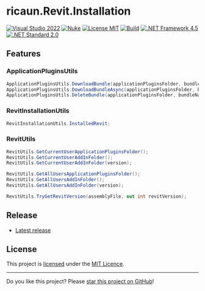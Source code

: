 # ricaun.Revit.Installation

[![Visual Studio 2022](https://img.shields.io/badge/Visual%20Studio-2022-blue)](../..)
[![Nuke](https://img.shields.io/badge/Nuke-Build-blue)](https://nuke.build/)
[![License MIT](https://img.shields.io/badge/License-MIT-blue.svg)](LICENSE)
[![Build](../../actions/workflows/Build.yml/badge.svg)](../../actions)
[![.NET Framework 4.5](https://img.shields.io/badge/.NET%20Framework%204.5-blue.svg)](../..)
[![.NET Standard 2.0](https://img.shields.io/badge/-.NET%20Standard%202.0-blue)](../..)

## Features
### ApplicationPluginsUtils
```C#
ApplicationPluginsUtils.DownloadBundle(applicationPluginsFolder, bundleUrl);
ApplicationPluginsUtils.DownloadBundleAsync(applicationPluginsFolder, bundleUrl);
ApplicationPluginsUtils.DeleteBundle(applicationPluginsFolder, bundleName);
```

### RevitInstallationUtils
```C#
RevitInstallationUtils.InstalledRevit;
```

### RevitUtils
```C#
RevitUtils.GetCurrentUserApplicationPluginsFolder();
RevitUtils.GetCurrentUserAddInFolder();
RevitUtils.GetCurrentUserAddInFolder(version);
```
```C#
RevitUtils.GetAllUsersApplicationPluginsFolder();
RevitUtils.GetAllUsersAddInFolder();
RevitUtils.GetAllUsersAddInFolder(version);
```
```C#
RevitUtils.TryGetRevitVersion(assemblyFile, out int revitVersion);
```

## Release

* [Latest release](../../releases/latest)

## License

This project is [licensed](LICENSE) under the [MIT Licence](https://en.wikipedia.org/wiki/MIT_License).

---

Do you like this project? Please [star this project on GitHub](../../stargazers)!